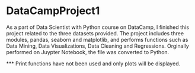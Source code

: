 # DataCampProject1


As a part of Data Scientist with Python course on DataCamp, I finished this project related to the three datasets provided. The project includes three modules, pandas, seaborn and matplotlib, and performs functions such as Data Mining, Data Visualizations, Data Cleaning and Regressions. Orginally performed on Juypter Notebook, the file was converted to Python. 

*** Print functions have not been used and only plots will be displayed. 
